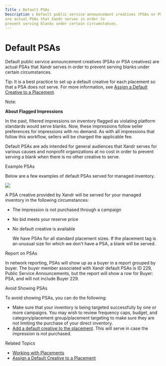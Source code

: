 ```yaml
---
Title : Default PSAs
Description : Default public service announcement creatives (PSAs or PSA creatives)
are actual PSAs that Xandr serves in order to
prevent serving blanks under certain circumstances.
---
```



# Default PSAs



Default public service announcement creatives (PSAs or PSA creatives)
are actual PSAs that Xandr serves in order to
prevent serving blanks under certain circumstances.



Tip: It is a best practice to set up a
default creative for each placement so that a PSA does not serve. For
more information, see
<a href="assign-a-default-creative-to-a-placement.html"
class="xref">Assign a Default Creative to a Placement</a>.





Note:

**About Flagged Impressions**

In the past, filtered impressions on inventory flagged as violating
platform standards would serve blanks. Now, these impressions follow
seller preferences for impressions with no demand. As with all
impressions that follow this workflow, sellers will be charged the
applicable fee.



Default PSAs are ads intended for general audiences that
Xandr serves for various causes and nonprofit
organizations at no cost in order to prevent serving a blank when there
is no other creative to serve.

Example PSAs

Below are a few examples of default PSAs served for managed inventory.

<img src="../images/default-psas/Default-PSAs.jpg" class="image" />

A PSA creative provided by Xandr will be served
for your managed inventory in the following circumstances:

- The impression is not purchased through a campaign

- No bid meets your reserve price

- No default creative is available

  We have PSAs for all standard placement sizes. If the placement tag is
  an unusual size for which we don't have a PSA, a blank will be served.

Report on PSAs

In network reporting, PSAs will show up as a buyer in a report grouped
by buyer. The buyer member associated with Xandr
default PSAs is ID 229, Public Service Announcements, but the report
will show a row for Buyer: PSA, and will not include Buyer 229.

Avoid Showing PSAs

To avoid showing PSAs, you can do the following:

- Make sure that your inventory is being targeted successfully by one or
  more campaigns. You may wish to review frequency caps, budget, and
  category/placement group/placement targeting to make sure they are not
  limiting the purchase of your direct inventory.
- <a href="assign-a-default-creative-to-a-placement.html" class="xref">Add
  a default creative to the placement</a>. This will serve in case the
  impression is not purchased.

Related Topics

- <a href="working-with-placements.html" class="xref">Working with
  Placements</a>
- <a href="assign-a-default-creative-to-a-placement.html"
  class="xref">Assign a Default Creative to a Placement</a>




